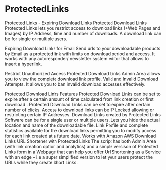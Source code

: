 # ProtectedLinks
Protected Links - Expiring Download Links
Protected Download Links
Protected Links lets you restrict access to download links (+Web Pages and Images) by IP Address, time and number of downloads. A download link can be for single or multiple users.

Expiring Download Links for Email
Send urls to your downloadable products by Email as a protected link with limits on download period and access. It works with any autoresponder/ newsletter system editor that allows to insert a hyperlink.

Restrict Unauthorized Access
Protected Download Links Admin Area allows you to view the complete download link profile. Valid and Invalid Download Attempts. It allows you to ban invalid download accesses effectively.

Protected Download Links Features
Protected Download Links can be set to expire after a certain amount of time calculated from link creation or first download .
Protected Download Links can be set to expire after certain number of clicks.
Access to download links can be IP Locked allowing or restricting certain IP Addresses.
Download Links created by Protected Links Software can be for a single user or multiple users.
Lets you hide the actual location and name of the downloadable file.
Link Profile and complete statistics available for the download links permitting you to modify access for each link created at a future date.
Works with Amazon AWS Download Links
URL Shortener with Protected Links
The script has both Admin Area (with link creation option and analytics) and a simple versison of Protected Links form in a Webpage that can help you offer Url Shortening as a Service with an edge – i.e a super simplified version to let your users protect the URLs while they create Short Links.
